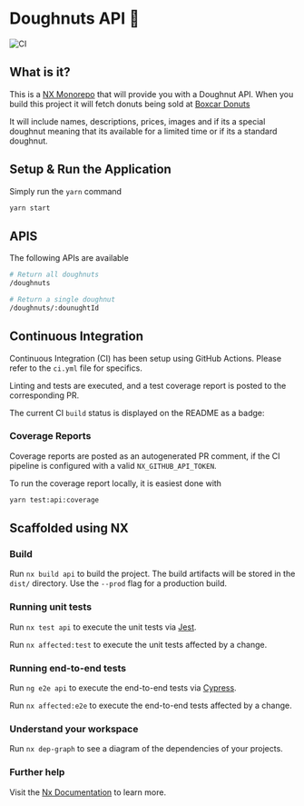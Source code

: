 # Doughnuts API 🍩 

![CI](https://github.com/tbauman88/nestjs-testing/workflows/CI/badge.svg)

## What is it?

This is a [NX Monorepo](https://nx.dev) that will provide you with a Doughnut API. When you build this project it will fetch donuts being sold at [Boxcar Donuts](https://www.bxcrdonuts.ca/) 

It will include names, descriptions, prices, images and if its a special doughnut meaning that its available for a limited time or if its a standard doughnut.

## Setup & Run the Application

Simply run the `yarn` command

```bash
yarn start
```

## APIS

The following APIs are available 

```bash
# Return all doughnuts
/doughnuts 

# Return a single doughnut
/doughnuts/:dounughtId
```

## Continuous Integration

Continuous Integration (CI) has been setup using GitHub Actions. Please refer to the `ci.yml` file for specifics.

Linting and tests are executed, and a test coverage report is posted to the corresponding PR.

The current CI `build` status is displayed on the README as a badge:


### Coverage Reports

Coverage reports are posted as an autogenerated PR comment, if the CI pipeline is configured with a valid `NX_GITHUB_API_TOKEN`.

To run the coverage report locally, it is easiest done with

```bash
yarn test:api:coverage
```


## Scaffolded using NX

### Build

Run `nx build api` to build the project. The build artifacts will be stored in the `dist/` directory. Use the `--prod` flag for a production build.

### Running unit tests

Run `nx test api` to execute the unit tests via [Jest](https://jestjs.io).

Run `nx affected:test` to execute the unit tests affected by a change.

### Running end-to-end tests

Run `ng e2e api` to execute the end-to-end tests via [Cypress](https://www.cypress.io).

Run `nx affected:e2e` to execute the end-to-end tests affected by a change.

### Understand your workspace

Run `nx dep-graph` to see a diagram of the dependencies of your projects.

### Further help

Visit the [Nx Documentation](https://nx.dev) to learn more.
